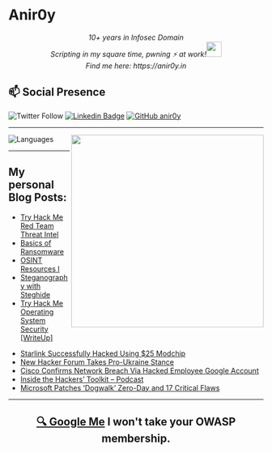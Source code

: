 # Anir0y


<p align="center"><em>10+ years in Infosec Domain<br>
  Scripting in my square time, pwning ⚡ at work!<img src="https://media.giphy.com/media/WUlplcMpOCEmTGBtBW/giphy.gif" width="30"> <br>
  Find me here: https://anir0y.in
</em></p>

## 📫 Social Presence

![Twitter Follow](https://img.shields.io/twitter/follow/anir0y?color=blue&style=for-the-badge&logo=twitter)
[![Linkedin Badge](https://img.shields.io/badge/Animesh%20Roy-Connect%20on%20linkedin-black?style=for-the-badge&logo=linkedin)](https://www.linkedin.com/in/anir0y/)
[![GitHub anir0y](https://img.shields.io/github/followers/anir0y?label=GitHub&style=for-the-badge&logo=github)](https://github.com/anir0y)

---

<img align='right' src="https://github-readme-stats.vercel.app/api?username=anir0y&show_icons=true&theme=dark" width="380">
<p align="left">
  <img  src="https://github-readme-stats.vercel.app/api/top-langs/?username=anir0y&layout=compact&hide=html,css" alt="Languages" />
</p>


---

## My personal Blog Posts:

<!-- CLASS:START -->
- [Try Hack Me Red Team Threat Intel](https://classroom.anir0y.in/post/tryhackme-redteamthreatintel/)
- [Basics of Ransomware](https://classroom.anir0y.in/post/what_is_ransomware/)
- [OSINT Resources I](https://classroom.anir0y.in/post/osint_resources-i/)
- [Steganography with Steghide](https://classroom.anir0y.in/post/stegnography/)
- [Try Hack Me Operating System Security [WriteUp]](https://classroom.anir0y.in/post/tryhackme-operatingsystemsecurity/)
<!-- CLASS:END -->


<!-- THREAT:START -->
- [Starlink Successfully Hacked Using $25 Modchip](https://threatpost.com/starlink-hack/180389/)
- [New Hacker Forum Takes Pro-Ukraine Stance](https://threatpost.com/pro-ukraine-forum/180387/)
- [Cisco Confirms Network Breach Via Hacked Employee Google Account](https://threatpost.com/cisco-network-breach-google/180385/)
- [Inside the Hackers’ Toolkit – Podcast](https://threatpost.com/inside-hackers-toolkit/180360/)
- [Microsoft Patches ‘Dogwalk’ Zero-Day and 17 Critical Flaws](https://threatpost.com/microsoft-patches-dogwalk-zero-day-and-17-critical-flaws/180378/)
<!-- THREAT:END -->

---

<h2 align=center>
  <a href="https://google.com/search?q=@anir0y">🔍 Google Me</a> I won't take your OWASP membership. 
</h2>


